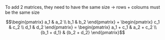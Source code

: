 To add 2 matrices, they need to have the same size -> rows + coloums must be the same size

$$\begin{pmatrix} a_1 & a_2 \\ b_1 & b_2 \end{pmatrix} + \begin{pmatrix} c_1 & c_2 \\ d_1 & d_2 \end{pmatrix} = \begin{pmatrix} a_1 + c_1 & a_2 + c_2 \\ {b_1 + d_1} & {b_2 + d_2} \end{pmatrix}$$
